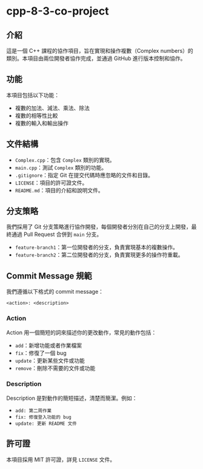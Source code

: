 # cpp-8-3-co-project

## 介紹
這是一個 C++ 課程的協作項目，旨在實現和操作複數（Complex numbers）的類別。本項目由兩位開發者協作完成，並通過 GitHub 進行版本控制和協作。

## 功能
本項目包括以下功能：
- 複數的加法、減法、乘法、除法
- 複數的相等性比較
- 複數的輸入和輸出操作

## 文件結構
- `Complex.cpp`：包含 `Complex` 類別的實現。
- `main.cpp`：測試 `Complex` 類別的功能。
- `.gitignore`：指定 Git 在提交代碼時應忽略的文件和目錄。
- `LICENSE`：項目的許可證文件。
- `README.md`：項目的介紹和說明文件。

## 分支策略
我們採用了 Git 分支策略進行協作開發，每個開發者分別在自己的分支上開發，最終通過 Pull Request 合併到 `main` 分支。

- `feature-branch1`：第一位開發者的分支，負責實現基本的複數操作。
- `feature-branch2`：第二位開發者的分支，負責實現更多的操作符重載。

## Commit Message 規範
我們遵循以下格式的 commit message：

`<action>: <description>`

### Action
Action 用一個簡短的詞來描述你的更改動作，常見的動作包括：
- `add`：新增功能或者作業檔案
- `fix`：修復了一個 bug
- `update`：更新某些文件或功能
- `remove`：刪除不需要的文件或功能

### Description
Description 是對動作的簡短描述，清楚而簡潔。例如：
- `add: 第二周作業`
- `fix: 修復登入功能的 bug`
- `update: 更新 README 文件`

## 許可證
本項目採用 MIT 許可證，詳見 `LICENSE` 文件。